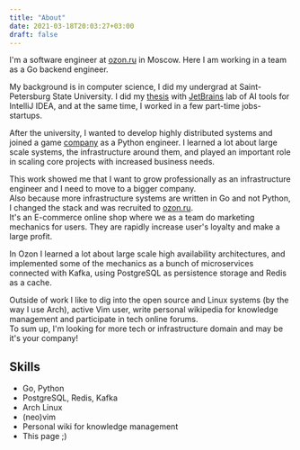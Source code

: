 ```yaml
---
title: "About"
date: 2021-03-18T20:03:27+03:00
draft: false
---
```

I'm a software engineer at [ozon.ru](https://ozon.ru) in Moscow. Here I am working in a team as a Go backend engineer.<br>

My background is in computer science, I did my undergrad at Saint-Petersburg State University.
I did my [thesis](https://research.jetbrains.org/ru-ru/groups/ml_methods/seminars/120/) with [JetBrains](https://www.jetbrains.com/) lab of AI tools for IntelliJ IDEA,
and at the same time, I worked in a few part-time jobs-startups.<br>

After the university, I wanted to develop highly distributed systems and joined a game [company](https://panoramikgames.com/) as a Python engineer.
I learned a lot about large scale systems, the infrastructure around them,
and played an important role in scaling core projects with increased business needs.<br>

This work showed me that I want to grow professionally as an infrastructure engineer and I need to move to a bigger company.<br>
Also because more infrastructure systems are written in Go and not Python, I changed the stack and was recruited to [ozon.ru](https://ozon.ru).<br>
It's an E-commerce online shop where we as a team do marketing mechanics for users. They are rapidly increase user's loyalty and make a large profit.<br>

In Ozon I learned a lot about large scale high availability architectures,
and implemented some of the mechanics as a bunch of microservices connected with Kafka,
using PostgreSQL as persistence storage and Redis as a cache.<br>

Outside of work I like to dig into the open source and Linux systems (by the way I use Arch),
active Vim user, write personal wikipedia for knowledge management and participate in tech online forums.<br>
To sum up, I'm looking for more tech or infrastructure domain and may be it's your company!<br>

## Skills
- Go, Python
- PostgreSQL, Redis, Kafka
- Arch Linux
- (neo)vim
- Personal wiki for knowledge management
- This page ;)
